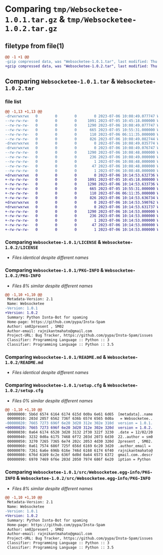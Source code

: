 # Comparing `tmp/Websocketee-1.0.1.tar.gz` & `tmp/Websocketee-1.0.2.tar.gz`

## filetype from file(1)

```diff
@@ -1 +1 @@
-gzip compressed data, was "Websocketee-1.0.1.tar", last modified: Thu Jul  6 10:08:49 2023, max compression
+gzip compressed data, was "Websocketee-1.0.2.tar", last modified: Thu Jul  6 10:14:53 2023, max compression
```

## Comparing `Websocketee-1.0.1.tar` & `Websocketee-1.0.2.tar`

### file list

```diff
@@ -1,13 +1,13 @@
-drwxrwxrwx   0        0        0        0 2023-07-06 10:08:49.077747 Websocketee-1.0.1/
--rw-rw-rw-   0        0        0     1091 2023-07-05 10:45:18.000000 Websocketee-1.0.1/LICENSE
--rw-rw-rw-   0        0        0     1290 2023-07-06 10:08:49.077747 Websocketee-1.0.1/PKG-INFO
--rw-rw-rw-   0        0        0      665 2023-07-05 10:55:31.000000 Websocketee-1.0.1/README.md
--rw-rw-rw-   0        0        0      110 2023-07-06 06:11:35.000000 Websocketee-1.0.1/pyproject.toml
--rw-rw-rw-   0        0        0      826 2023-07-06 10:08:49.082744 Websocketee-1.0.1/setup.cfg
-drwxrwxrwx   0        0        0        0 2023-07-06 10:08:49.035774 Websocketee-1.0.1/src/
-drwxrwxrwx   0        0        0        0 2023-07-06 10:08:49.076747 Websocketee-1.0.1/src/Websocketee.egg-info/
--rw-rw-rw-   0        0        0     1290 2023-07-06 10:08:48.000000 Websocketee-1.0.1/src/Websocketee.egg-info/PKG-INFO
--rw-rw-rw-   0        0        0      236 2023-07-06 10:08:49.000000 Websocketee-1.0.1/src/Websocketee.egg-info/SOURCES.txt
--rw-rw-rw-   0        0        0        1 2023-07-06 10:08:48.000000 Websocketee-1.0.1/src/Websocketee.egg-info/dependency_links.txt
--rw-rw-rw-   0        0        0       47 2023-07-06 10:08:48.000000 Websocketee-1.0.1/src/Websocketee.egg-info/requires.txt
--rw-rw-rw-   0        0        0        1 2023-07-06 10:08:48.000000 Websocketee-1.0.1/src/Websocketee.egg-info/top_level.txt
+drwxrwxrwx   0        0        0        0 2023-07-06 10:14:53.632736 Websocketee-1.0.2/
+-rw-rw-rw-   0        0        0     1091 2023-07-05 10:45:18.000000 Websocketee-1.0.2/LICENSE
+-rw-rw-rw-   0        0        0     1290 2023-07-06 10:14:53.633736 Websocketee-1.0.2/PKG-INFO
+-rw-rw-rw-   0        0        0      665 2023-07-05 10:55:31.000000 Websocketee-1.0.2/README.md
+-rw-rw-rw-   0        0        0      110 2023-07-06 06:11:35.000000 Websocketee-1.0.2/pyproject.toml
+-rw-rw-rw-   0        0        0      826 2023-07-06 10:14:53.636734 Websocketee-1.0.2/setup.cfg
+drwxrwxrwx   0        0        0        0 2023-07-06 10:14:53.590762 Websocketee-1.0.2/src/
+drwxrwxrwx   0        0        0        0 2023-07-06 10:14:53.631737 Websocketee-1.0.2/src/Websocketee.egg-info/
+-rw-rw-rw-   0        0        0     1290 2023-07-06 10:14:53.000000 Websocketee-1.0.2/src/Websocketee.egg-info/PKG-INFO
+-rw-rw-rw-   0        0        0      236 2023-07-06 10:14:53.000000 Websocketee-1.0.2/src/Websocketee.egg-info/SOURCES.txt
+-rw-rw-rw-   0        0        0        1 2023-07-06 10:14:53.000000 Websocketee-1.0.2/src/Websocketee.egg-info/dependency_links.txt
+-rw-rw-rw-   0        0        0       47 2023-07-06 10:14:53.000000 Websocketee-1.0.2/src/Websocketee.egg-info/requires.txt
+-rw-rw-rw-   0        0        0        1 2023-07-06 10:14:53.000000 Websocketee-1.0.2/src/Websocketee.egg-info/top_level.txt
```

### Comparing `Websocketee-1.0.1/LICENSE` & `Websocketee-1.0.2/LICENSE`

 * *Files identical despite different names*

### Comparing `Websocketee-1.0.1/PKG-INFO` & `Websocketee-1.0.2/PKG-INFO`

 * *Files 8% similar despite different names*

```diff
@@ -1,10 +1,10 @@
 Metadata-Version: 2.1
 Name: Websocketee
-Version: 1.0.1
+Version: 1.0.2
 Summary: Python Isnta-Bot for spaming
 Home-page: https://github.com/pypa/Insta-Spam
 Author: sm02present , SM02
 Author-email: rajnikantmahato@gmail.com
 Project-URL: Bug Tracker, https://github.com/pypa/Insta-Spam/issues
 Classifier: Programming Language :: Python :: 3
 Classifier: Programming Language :: Python :: 3.5
```

### Comparing `Websocketee-1.0.1/README.md` & `Websocketee-1.0.2/README.md`

 * *Files identical despite different names*

### Comparing `Websocketee-1.0.1/setup.cfg` & `Websocketee-1.0.2/setup.cfg`

 * *Files 0% similar despite different names*

```diff
@@ -1,10 +1,10 @@
 00000000: 5b6d 6574 6164 6174 615d 0d0a 6e61 6d65  [metadata]..name
 00000010: 203d 2057 6562 736f 636b 6574 6565 0d0a   = Websocketee..
-00000020: 7665 7273 696f 6e20 3d20 312e 302e 310d  version = 1.0.1.
+00000020: 7665 7273 696f 6e20 3d20 312e 302e 320d  version = 1.0.2.
 00000030: 0a64 6174 6520 3d20 3132 2f30 322f 3230  .date = 12/02/20
 00000040: 3232 0d0a 6175 7468 6f72 203d 2073 6d30  22..author = sm0
 00000050: 3270 7265 7365 6e74 202c 2053 4d30 320d  2present , SM02.
 00000060: 0a61 7574 686f 725f 656d 6169 6c20 3d20  .author_email = 
 00000070: 7261 6a6e 696b 616e 746d 6168 6174 6f40  rajnikantmahato@
 00000080: 676d 6169 6c2e 636f 6d0d 0a64 6573 6372  gmail.com..descr
 00000090: 6970 7469 6f6e 203d 2050 7974 686f 6e20  iption = Python
```

### Comparing `Websocketee-1.0.1/src/Websocketee.egg-info/PKG-INFO` & `Websocketee-1.0.2/src/Websocketee.egg-info/PKG-INFO`

 * *Files 8% similar despite different names*

```diff
@@ -1,10 +1,10 @@
 Metadata-Version: 2.1
 Name: Websocketee
-Version: 1.0.1
+Version: 1.0.2
 Summary: Python Isnta-Bot for spaming
 Home-page: https://github.com/pypa/Insta-Spam
 Author: sm02present , SM02
 Author-email: rajnikantmahato@gmail.com
 Project-URL: Bug Tracker, https://github.com/pypa/Insta-Spam/issues
 Classifier: Programming Language :: Python :: 3
 Classifier: Programming Language :: Python :: 3.5
```

